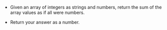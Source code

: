 * Given an array of integers as strings and numbers, return the sum of the array values as if all were numbers.

* Return your answer as a number.
